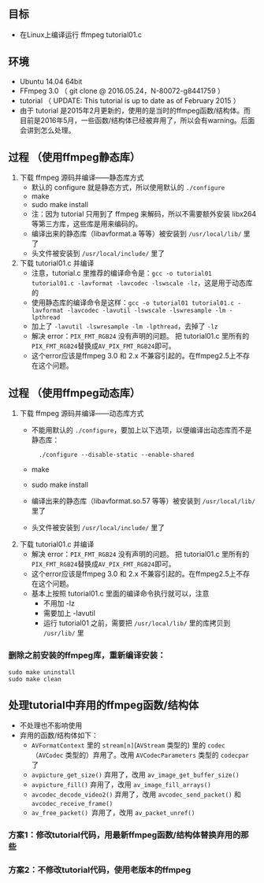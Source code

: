 ## 目标
* 在Linux上编译运行 ffmpeg tutorial01.c

## 环境
* Ubuntu 14.04 64bit
* FFmpeg 3.0 （ git clone @ 2016.05.24，N-80072-g8441759 ）
* tutorial （ UPDATE: This tutorial is up to date as of February 2015 ）
* 由于 tutorial 是2015年2月更新的，使用的是当时的ffmpeg函数/结构体。而目前是2016年5月，一些函数/结构体已经被弃用了，所以会有warning。后面会讲到怎么处理。

## 过程 （使用ffmpeg静态库）
1. 下载 ffmpeg 源码并编译——静态库方式
	* 默认的 configure 就是静态方式，所以使用默认的 `./configure`
	* make
	* sudo make install
	* 注：因为 tutorial 只用到了 ffmpeg 来解码，所以不需要额外安装 libx264 等第三方库，这些库是用来编码的。
	* 编译出来的静态库（libavformat.a 等等）被安装到 `/usr/local/lib/` 里了
	* 头文件被安装到 `/usr/local/include/` 里了
2. 下载 tutorial01.c 并编译
	* 注意，tutorial.c 里推荐的编译命令是：`gcc -o tutorial01 tutorial01.c -lavformat -lavcodec -lswscale -lz`，这是用于动态库的
	* 使用静态库的编译命令是这样：`gcc -o tutorial01 tutorial01.c -lavformat -lavcodec -lavutil -lswscale -lswresample -lm -lpthread`
	* 加上了 `-lavutil -lswresample -lm -lpthread`，去掉了 `-lz`
	* 解决 error：`PIX_FMT_RGB24` 没有声明的问题。 把 tutorial01.c 里所有的`PIX_FMT_RGB24`替换成`AV_PIX_FMT_RGB24`即可。
	* 这个error应该是ffmpeg 3.0 和 2.x 不兼容引起的。在ffmpeg2.5上不存在这个问题。


## 过程 （使用ffmpeg动态库）
1. 下载 ffmpeg 源码并编译——动态库方式
	* 不能用默认的 `./configure`，要加上以下选项，以便编译出动态库而不是静态库：
	
			./configure --disable-static --enable-shared
	* make
	* sudo make install
	* 编译出来的静态库（libavformat.so.57 等等）被安装到 `/usr/local/lib/` 里了
	* 头文件被安装到 `/usr/local/include/` 里了
2. 下载 tutorial01.c 并编译
	* 解决 error：`PIX_FMT_RGB24` 没有声明的问题。 把 tutorial01.c 里所有的`PIX_FMT_RGB24`替换成`AV_PIX_FMT_RGB24`即可。
	* 这个error应该是ffmpeg 3.0 和 2.x 不兼容引起的。在ffmpeg2.5上不存在这个问题。
	* 基本上按照 tutorial01.c 里面的编译命令执行就可以，注意
		* 不用加 -lz
		* 需要加上 -lavutil
		* 运行 tutorial01 之前，需要把 `/usr/local/lib/` 里的库拷贝到 `/usr/lib/` 里

### 删除之前安装的ffmpeg库，重新编译安装：

	sudo make uninstall
	sudo make clean

## 处理tutorial中弃用的ffmpeg函数/结构体
* 不处理也不影响使用
* 弃用的函数/结构体如下：
	* `AVFormatContext` 里的 `stream[n]`(`AVStream` 类型的) 里的 `codec`（`AVCodec` 类型的）弃用了。改用 `AVCodecParameters` 类型的 `codecpar` 了
	* `avpicture_get_size()` 弃用了，改用 `av_image_get_buffer_size()`
	* `avpicture_fill()` 弃用了，改用 `av_image_fill_arrays()`
	* `avcodec_decode_video2()` 弃用了，改用 `avcodec_send_packet()` 和 `avcodec_receive_frame()`
	* `av_free_packet() `弃用了，改用 `av_packet_unref()`

### 方案1：修改tutorial代码，用最新ffmpeg函数/结构体替换弃用的那些

### 方案2：不修改tutorial代码，使用老版本的ffmpeg